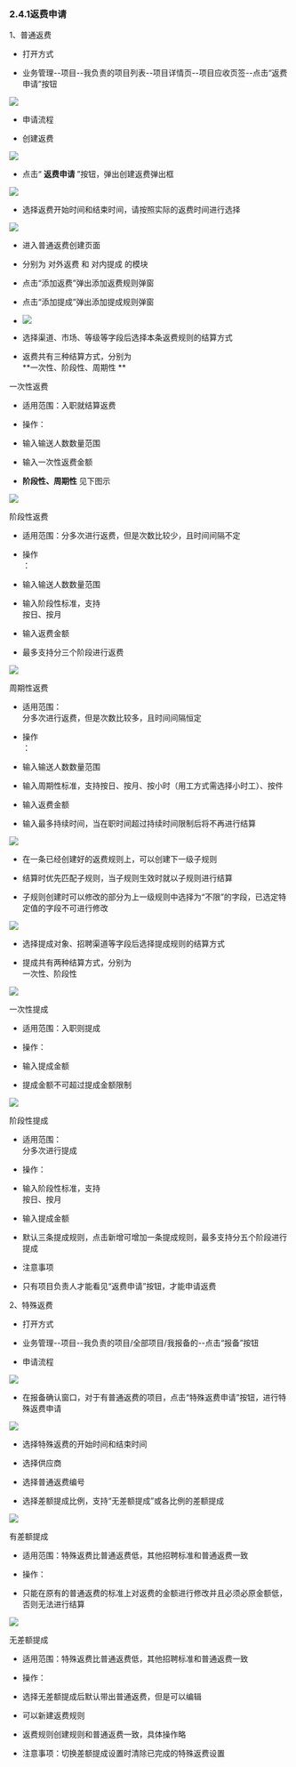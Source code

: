 ### 2.4.1返费申请

1、普通返费

* 打开方式

* 业务管理--项目--我负责的项目列表--项目详情页--项目应收页签--点击“返费申请”按钮

![](https://images-cdn.shimo.im/aFfR5CkCfmgzwzZb/image.png!thumbnail)

* 申请流程

* 创建返费

![](https://images-cdn.shimo.im/s3WMwoHE4xMRlkKI/image.png!thumbnail)

* 点击“
  **返费申请**
  ”按钮，弹出创建返费弹出框

![](https://images-cdn.shimo.im/iyg4pyaPgPsqHjQe/image.png!thumbnail)

* 选择返费开始时间和结束时间，请按照实际的返费时间进行选择

![](https://images-cdn.shimo.im/fm1W8CBb5cUL51Pf/image.png!thumbnail)

* 进入普通返费创建页面

* 分别为 对外返费 和 对内提成 的模块

* 点击“添加返费”弹出添加返费规则弹窗

* 点击“添加提成”弹出添加提成规则弹窗

* ![](https://images-cdn.shimo.im/8AaLlqF7R9Aducgh/image.png!thumbnail)

* 选择渠道、市场、等级等字段后选择本条返费规则的结算方式

* 返费共有三种结算方式，分别为  
  **一次性、阶段性、周期性 **

一次性返费

* 适用范围：入职就结算返费

* 操作：

* 输入输送人数数量范围

* 输入一次性返费金额

* **阶段性、周期性**
  见下图示

![](https://images-cdn.shimo.im/Cr3mDBJ812MEikkj/image.png!thumbnail)

阶段性返费

* 适用范围：分多次进行返费，但是次数比较少，且时间间隔不定

* 操作  
  ：

* 输入输送人数数量范围

* 输入阶段性标准，支持  
  按日、按月

* 输入返费金额

* 最多支持分三个阶段进行返费

![](https://images-cdn.shimo.im/0dbvp3naL500clwJ/image.png!thumbnail)

周期性返费

* 适用范围：  
  分多次进行返费，但是次数比较多，且时间间隔恒定

* 操作  
  ：

* 输入输送人数数量范围

* 输入周期性标准，支持按日、按月、按小时（用工方式需选择小时工）、按件

* 输入返费金额

* 输入最多持续时间，当在职时间超过持续时间限制后将不再进行结算

![](https://images-cdn.shimo.im/meLx0EmZj8IZEReS/image.png!thumbnail)

* 在一条已经创建好的返费规则上，可以创建下一级子规则

* 结算时优先匹配子规则，当子规则生效时就以子规则进行结算

* 子规则创建时可以修改的部分为上一级规则中选择为“不限”的字段，已选定特定值的字段不可进行修改

![](https://images-cdn.shimo.im/oqRyTBPAG0M2I98n/image.png!thumbnail)

* 选择提成对象、招聘渠道等字段后选择提成规则的结算方式

* 提成共有两种结算方式，分别为  
  一次性、阶段性

![](https://images-cdn.shimo.im/ce1Nrm9j7UURHFkI/image.png!thumbnail)

一次性提成

* 适用范围：入职则提成

* 操作：

* 输入提成金额

* 提成金额不可超过提成金额限制

![](https://images-cdn.shimo.im/6Hk7ltZIxBc22C04/image.png!thumbnail)

阶段性提成

* 适用范围：  
  分多次进行提成

* 操作：

* 输入阶段性标准，支持  
  按日、按月

* 输入提成金额

* 默认三条提成规则，点击新增可增加一条提成规则，最多支持分五个阶段进行提成

* 注意事项

* 只有项目负责人才能看见“返费申请”按钮，才能申请返费

2、特殊返费

* 打开方式

* 业务管理--项目--我负责的项目/全部项目/我报备的--点击“报备”按钮

* 申请流程

![](https://images-cdn.shimo.im/WCOt6s9jceAkr437/image.png!thumbnail)

* 在报备确认窗口，对于有普通返费的项目，点击“特殊返费申请”按钮，进行特殊返费申请

![](https://images-cdn.shimo.im/c3CUmA8o3ZkD35Q9/image.png!thumbnail)

* 选择特殊返费的开始时间和结束时间

* 选择供应商

* 选择普通返费编号

* 选择差额提成比例，支持“无差额提成”或各比例的差额提成

![](https://images-cdn.shimo.im/QQUymyf6BjQXlgPh/image.png!thumbnail)

有差额提成

* 适用范围：特殊返费比普通返费低，其他招聘标准和普通返费一致

* 操作：

* 只能在原有的普通返费的标准上对返费的金额进行修改并且必须必原金额低，否则无法进行结算

![](https://images-cdn.shimo.im/1XUvWWR6aQg6pGP4/image.png!thumbnail)

无差额提成

* 适用范围：特殊返费比普通返费低，其他招聘标准和普通返费一致

* 操作：

* 选择无差额提成后默认带出普通返费，但是可以编辑

* 可以新建返费规则

* 返费规则创建规则和普通返费一致，具体操作略

* 注意事项：切换差额提成设置时清除已完成的特殊返费设置



